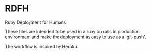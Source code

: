RDFH
====

Ruby Deployment for Humans

These files are intended to be used in a ruby on rails in production environment and make the deployment as easy to use as a 'git-push'.

The workflow is inspired by Heroku.